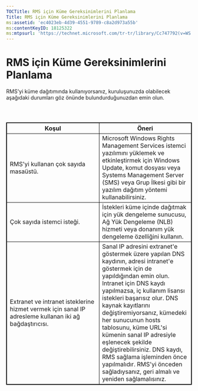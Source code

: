 ```yaml
---
TOCTitle: RMS için Küme Gereksinimlerini Planlama
Title: RMS için Küme Gereksinimlerini Planlama
ms:assetid: 'ec4023eb-4d39-4551-9789-c8a2d973a55b'
ms:contentKeyID: 18125322
ms:mtpsurl: 'https://technet.microsoft.com/tr-tr/library/Cc747792(v=WS.10)'
---
```


RMS için Küme Gereksinimlerini Planlama
=======================================

RMS'yi küme dağıtımında kullanıyorsanız, kuruluşunuzda olabilecek aşağıdaki durumları göz önünde bulundurduğunuzdan emin olun.

###  

 
<table style="border:1px solid black;">
<colgroup>
<col width="50%" />
<col width="50%" />
</colgroup>
<thead>
<tr class="header">
<th style="border:1px solid black;" >Koşul</th>
<th style="border:1px solid black;" >Öneri</th>
</tr>
</thead>
<tbody>
<tr class="odd">
<td style="border:1px solid black;">RMS'yi kullanan çok sayıda masaüstü.</td>
<td style="border:1px solid black;">Microsoft Windows Rights Management Services istemci yazılımını yüklemek ve etkinleştirmek için Windows Update, komut dosyası veya Systems Management Server (SMS) veya Grup İlkesi gibi bir yazılım dağıtım yöntemi kullanabilirsiniz.</td>
</tr>
<tr class="even">
<td style="border:1px solid black;">Çok sayıda istemci isteği.</td>
<td style="border:1px solid black;">İstekleri küme içinde dağıtmak için yük dengeleme sunucusu, Ağ Yük Dengeleme (NLB) hizmeti veya donanım yük dengeleme özelliğini kullanın.</td>
</tr>
<tr class="odd">
<td style="border:1px solid black;">Extranet ve intranet isteklerine hizmet vermek için sanal IP adresleme kullanan iki ağ bağdaştırıcısı.</td>
<td style="border:1px solid black;">Sanal IP adresini extranet'e göstermek üzere yapılan DNS kaydının, adresi intranet'e göstermek için de yapıldığından emin olun.
Intranet için DNS kaydı yapılmazsa, iç kullanım lisansı istekleri başarısız olur. DNS kaynak kayıtlarını değiştiremiyorsanız, kümedeki her sunucunun hosts tablosunu, küme URL'si kümenin sanal IP adresiyle eşlenecek şekilde değiştirebilirsiniz. DNS kaydı, RMS sağlama işleminden önce yapılmalıdır. RMS'yi önceden sağladıysanız, geri almalı ve yeniden sağlamalısınız.</td>
</tr>
</tbody>
</table>
